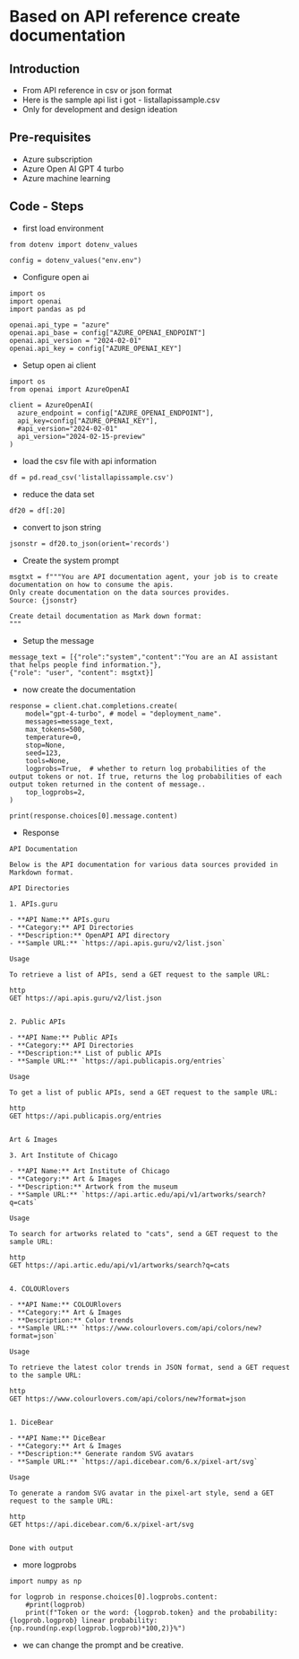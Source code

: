 # Based on API reference create documentation

## Introduction

- From API reference in csv or json format
- Here is the sample api list i got - listallapissample.csv
- Only for development and design ideation

## Pre-requisites

- Azure subscription
- Azure Open AI GPT 4 turbo
- Azure machine learning

## Code - Steps

- first load environment

```
from dotenv import dotenv_values

config = dotenv_values("env.env")
```

- Configure open ai

```
import os
import openai
import pandas as pd

openai.api_type = "azure"
openai.api_base = config["AZURE_OPENAI_ENDPOINT"]
openai.api_version = "2024-02-01"
openai.api_key = config["AZURE_OPENAI_KEY"]
```

- Setup open ai client

```
import os
from openai import AzureOpenAI

client = AzureOpenAI(
  azure_endpoint = config["AZURE_OPENAI_ENDPOINT"], 
  api_key=config["AZURE_OPENAI_KEY"],  
  #api_version="2024-02-01"
  api_version="2024-02-15-preview"
)
```

- load the csv file with api information

```
df = pd.read_csv('listallapissample.csv')
```

- reduce the data set

```
df20 = df[:20]
```

- convert to json string

```
jsonstr = df20.to_json(orient='records')
```

- Create the system prompt

```
msgtxt = f"""You are API documentation agent, your job is to create documentation on how to consume the apis.
Only create documentation on the data sources provides.
Source: {jsonstr}

Create detail documentation as Mark down format:
"""
```

- Setup the message

```
message_text = [{"role":"system","content":"You are an AI assistant that helps people find information."},
{"role": "user", "content": msgtxt}]
```

- now create the documentation

```
response = client.chat.completions.create(
    model="gpt-4-turbo", # model = "deployment_name".
    messages=message_text,
    max_tokens=500,
    temperature=0,
    stop=None,
    seed=123,
    tools=None,
    logprobs=True,  # whether to return log probabilities of the output tokens or not. If true, returns the log probabilities of each output token returned in the content of message..
    top_logprobs=2,
)

print(response.choices[0].message.content)
```

- Response

```
API Documentation

Below is the API documentation for various data sources provided in Markdown format.

API Directories

1. APIs.guru

- **API Name:** APIs.guru
- **Category:** API Directories
- **Description:** OpenAPI API directory
- **Sample URL:** `https://api.apis.guru/v2/list.json`

Usage

To retrieve a list of APIs, send a GET request to the sample URL:

http
GET https://api.apis.guru/v2/list.json


2. Public APIs

- **API Name:** Public APIs
- **Category:** API Directories
- **Description:** List of public APIs
- **Sample URL:** `https://api.publicapis.org/entries`

Usage

To get a list of public APIs, send a GET request to the sample URL:

http
GET https://api.publicapis.org/entries


Art & Images

3. Art Institute of Chicago

- **API Name:** Art Institute of Chicago
- **Category:** Art & Images
- **Description:** Artwork from the museum
- **Sample URL:** `https://api.artic.edu/api/v1/artworks/search?q=cats`

Usage

To search for artworks related to "cats", send a GET request to the sample URL:

http
GET https://api.artic.edu/api/v1/artworks/search?q=cats


4. COLOURlovers

- **API Name:** COLOURlovers
- **Category:** Art & Images
- **Description:** Color trends
- **Sample URL:** `https://www.colourlovers.com/api/colors/new?format=json`

Usage

To retrieve the latest color trends in JSON format, send a GET request to the sample URL:

http
GET https://www.colourlovers.com/api/colors/new?format=json


1. DiceBear

- **API Name:** DiceBear
- **Category:** Art & Images
- **Description:** Generate random SVG avatars
- **Sample URL:** `https://api.dicebear.com/6.x/pixel-art/svg`

Usage

To generate a random SVG avatar in the pixel-art style, send a GET request to the sample URL:

http
GET https://api.dicebear.com/6.x/pixel-art/svg


Done with output
```

- more logprobs

```
import numpy as np

for logprob in response.choices[0].logprobs.content:
    #print(logprob)
    print(f"Token or the word: {logprob.token} and the probability: {logprob.logprob} linear probability: {np.round(np.exp(logprob.logprob)*100,2)}%")
```

- we can change the prompt and be creative.